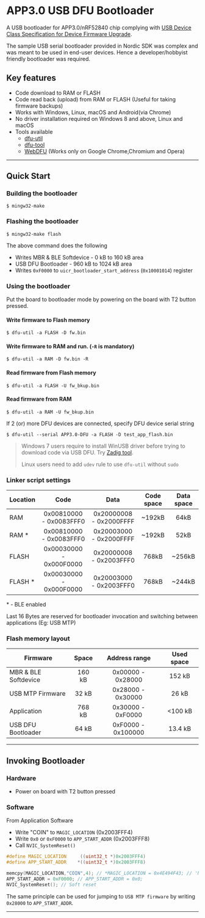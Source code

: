 # APP3.0 USB DFU Bootloader

A USB bootloader for APP3.0/nRF52840 chip complying with [USB Device Class Specification for Device Firmware Upgrade](https://www.usb.org/sites/default/files/DFU_1.1.pdf). 

The sample USB serial bootloader provided in Nordic SDK was complex and was meant to be used in end-user devices. Hence a developer/hobbyist friendly bootloader was required.

## Key features
- Code download to RAM or FLASH
- Code read back (upload) from RAM or FLASH (Useful for taking firmware backups)
- Works with Windows, Linux, macOS and Android(via Chrome)
- No driver installation required on Windows 8 and above, Linux and macOS
- Tools available
  - [dfu-util](http://dfu-util.sourceforge.net/)
  - [dfu-tool](http://manpages.ubuntu.com/manpages/cosmic/man1/dfu-tool.1.html)
  - [WebDFU](https://devanlai.github.io/webdfu/dfu-util/) (Works only on Google Chrome,Chromium and Opera)

-------------------------------------------------------------------------------

## Quick Start

### Building the bootloader

```
$ mingw32-make
```
### Flashing the bootloader

```
$ mingw32-make flash
```
The above command does the following
- Writes MBR & BLE Softdevice - 0 kB to 160 kB area
- USB DFU Bootloader - 960 kB to 1024 kB area
- Writes `0xF0000` to `uicr_bootloader_start_address` (`0x10001014`) register

### Using the bootloader

Put the board to bootloader mode by powering on the board with T2 button pressed. 

#### Write firmware to Flash memory

```
$ dfu-util -a FLASH -D fw.bin
```

#### Write firmware to RAM and run. (`-R` is mandatory)

```
$ dfu-util -a RAM -D fw.bin -R
```

#### Read firmware from Flash memory
```
$ dfu-util -a FLASH -U fw_bkup.bin
```

#### Read firmware from RAM
```
$ dfu-util -a RAM -U fw_bkup.bin
```

If 2 (or) more DFU devices are connected, specify DFU device serial string

```
$ dfu-util --serial APP3.0-DFU -a FLASH -D test_app_flash.bin
```

> Windows 7 users require to install WinUSB driver before trying to download code via USB DFU. Try [Zadig tool](https://zadig.akeo.ie/).
>
> Linux users need to add `udev` rule to use `dfu-util` without `sudo` 

### Linker script settings

| Location | Code                    | Data                    | Code space | Data space|
|----------|:-----------------------:|:-----------------------:|:----------:|:---------:|
| RAM      | 0x00810000 - 0x0083FFF0 | 0x20000008 - 0x2000FFFF |   ~192kB   |  64kB     |
| RAM *    | 0x00810000 - 0x0083FFF0 | 0x20003000 - 0x2000FFFF |   ~192kB   |  52kB     |
| FLASH    | 0x00030000 - 0x000F0000 | 0x20000008 - 0x2003FFF0 |   768kB    |  ~256kB   |
| FLASH *  | 0x00030000 - 0x000F0000 | 0x20003000 - 0x2003FFF0 |   768kB    |  ~244kB   |

\* - BLE enabled

Last 16 Bytes are reserved for bootloader invocation and switching between applications (Eg: USB MTP)


### Flash memory layout
|         Firmware         |   Space   |  Address range       | Used space |
|--------------------------|:---------:|:--------------------:|:----------:|
| MBR & BLE Softdevice     | 160 kB    | 0x00000 - 0x28000    | 152 kB     |
| USB MTP Firmware         | 32 kB     | 0x28000 - 0x30000    | 26 kB      |
| Application              | 768 kB    | 0x30000 - 0xF0000    | <100 kB    |
| USB DFU Bootloader       | 64 kB     | 0xF0000 - 0x100000   | 13.4 kB    |

-------------------------------------------------------------------------------
## Invoking Bootloader

### Hardware

- Power on board with T2 button pressed

### Software

From Application Software
- Write "COIN" to `MAGIC_LOCATION` (0x2003FFF4)
- Write `0x0` or `0xF0000` to `APP_START_ADDR` (0x2003FFF8)
- Call `NVIC_SystemReset()`

```c
#define MAGIC_LOCATION     ((uint32_t *)0x2003FFF4)
#define APP_START_ADDR    *((uint32_t *)0x2003FFF8)

memcpy(MAGIC_LOCATION,"COIN",4); // *MAGIC_LOCATION = 0x4E494F43; // 'N','O','I','C'
APP_START_ADDR = 0xF0000; // APP_START_ADDR = 0x0;
NVIC_SystemReset(); // Soft reset
```
The same principle can be used for jumping to `USB MTP firmware` by writing `0x28000` to `APP_START_ADDR`.

-------------------------------------------------------------------------------

